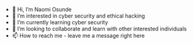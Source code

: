- 👋 Hi, I’m Naomi Osunde
- 👀 I’m interested in cyber security and ethical hacking
- 🌱 I’m currently learning cyber security
- 💞️ I’m looking to collaborate and learn with other interested individuals
- 📫 How to reach me - leave me a message right here

<!---
Nayhomi25/Nayhomi25 is a ✨ special ✨ repository because its `README.md` (this file) appears on your GitHub profile.
You can click the Preview link to take a look at your changes.
--->
